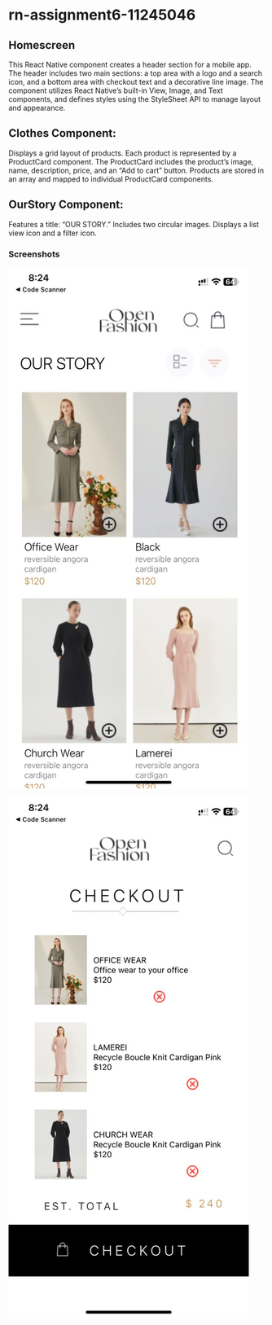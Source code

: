 # rn-assignment6-11245046

## Homescreen

This React Native component creates a header section for a mobile app.
The header includes two main sections:
a top area with a logo and a search icon, and a bottom area with checkout text and a decorative line image.
The component utilizes React Native’s built-in View, Image, and Text components,
and defines styles using the StyleSheet API to manage layout and appearance.

## Clothes Component:
Displays a grid layout of products.
Each product is represented by a ProductCard component.
The ProductCard includes the product’s image, name, description, price, and an “Add to cart” button.
Products are stored in an array and mapped to individual ProductCard components.
## OurStory Component:
Features a title: “OUR STORY.”
Includes two circular images.
Displays a list view icon and a filter icon.


### Screenshots
![Homescreen](Homescreen.jpg)

![Checkout](Checkout.jpg)